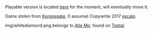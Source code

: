 Playable version is located [here](https://candunc.github.io/gem-drop/index.html) for the moment, will eventually move it.

Game stolen from [Kongregate](http://www.kongregate.com/games/excalo/gem-drop), (I assume) Copywrite 2017 [excalo](https://www.reddit.com/user/excalo).

img/whitediamond.png belongs to [Atle Mo](http://atlemo.com/); found on [Toptal](https://www.toptal.com/designers/subtlepatterns/white-diamond/).
